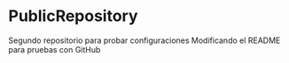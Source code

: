 # PublicRepository
Segundo repositorio para probar configuraciones
Modificando el README para pruebas con GitHub